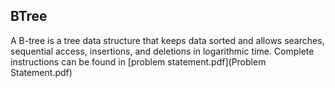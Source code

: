 ## BTree

A B-tree is a tree data structure that keeps data sorted and allows searches, sequential access, insertions, and deletions in logarithmic time.
Complete instructions can be found in [problem statement.pdf](Problem Statement.pdf)

